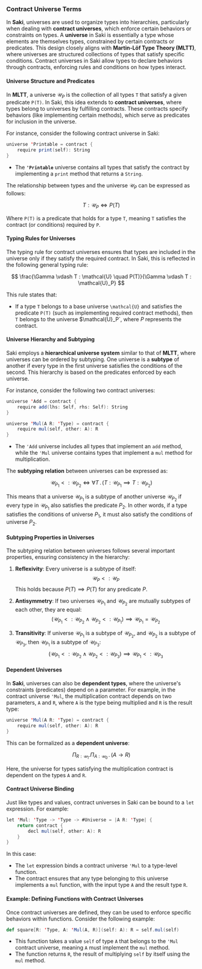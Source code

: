 ### Contract Universe Terms

In **Saki**, universes are used to organize types into hierarchies, particularly when dealing with **contract universes**, which enforce certain behaviors or constraints on types. A **universe** in Saki is essentially a type whose elements are themselves types, constrained by certain contracts or predicates. This design closely aligns with **Martin-Löf Type Theory (MLTT)**, where universes are structured collections of types that satisfy specific conditions. Contract universes in Saki allow types to declare behaviors through contracts, enforcing rules and conditions on how types interact.

#### Universe Structure and Predicates

In **MLTT**, a universe $\mathcal{U}_P$ is the collection of all types `T` that satisfy a given predicate `P(T)`. In Saki, this idea extends to **contract universes**, where types belong to universes by fulfilling contracts. These contracts specify behaviors (like implementing certain methods), which serve as predicates for inclusion in the universe.

For instance, consider the following contract universe in Saki:

```scala
universe 'Printable = contract {
    require print(self): String
}
```

- The **`'Printable`** universe contains all types that satisfy the contract by implementing a `print` method that returns a `String`.

The relationship between types and the universe $\mathcal{U}_P$ can be expressed as follows:

$$
T : \mathcal{U}_P \iff P(T)
$$

Where `P(T)` is a predicate that holds for a type `T`, meaning `T` satisfies the contract (or conditions) required by `P`.

#### Typing Rules for Universes

The typing rule for contract universes ensures that types are included in the universe only if they satisfy the required contract. In Saki, this is reflected in the following general typing rule:

$$
\frac{\Gamma \vdash T : \mathcal{U} \quad P(T)}{\Gamma \vdash T : \mathcal{U}_P}
$$

This rule states that:

- If a type `T` belongs to a base universe `\mathcal{U}` and satisfies the predicate `P(T)` (such as implementing required contract methods), then `T` belongs to the universe $\mathcal{U}_P`, where $P$ represents the contract.

#### Universe Hierarchy and Subtyping

Saki employs a **hierarchical universe system** similar to that of **MLTT**, where universes can be ordered by subtyping. One universe is a **subtype** of another if every type in the first universe satisfies the conditions of the second. This hierarchy is based on the predicates enforced by each universe.

For instance, consider the following two contract universes:

```scala
universe 'Add = contract {
    require add(lhs: Self, rhs: Self): String
}

universe 'Mul(A R: 'Type) = contract {
    require mul(self, other: A): R
}
```

- The `'Add` universe includes all types that implement an `add` method, while the `'Mul` universe contains types that implement a `mul` method for multiplication.

The **subtyping relation** between universes can be expressed as:

$$
\mathcal{U}_{P_1} <: \mathcal{U}_{P_2} \iff \forall T \,.\, (T : \mathcal{U}_{P_1} \implies T : \mathcal{U}_{P_2})
$$

This means that a universe $\mathcal{U}_{P_1}$ is a subtype of another universe $\mathcal{U}_{P_2}$ if every type in $\mathcal{U}_{P_1}$ also satisfies the predicate $P_2$. In other words, if a type satisfies the conditions of universe $P_1$, it must also satisfy the conditions of universe $P_2$.

#### Subtyping Properties in Universes

The subtyping relation between universes follows several important properties, ensuring consistency in the hierarchy:

1. **Reflexivity**:
   Every universe is a subtype of itself:
   $$
   \mathcal{U}_P <: \mathcal{U}_P
   $$
   This holds because $P(T) \implies P(T)$ for any predicate $P$.

2. **Antisymmetry**:
   If two universes $\mathcal{U}_{P_1}$ and $\mathcal{U}_{P_2}$ are mutually subtypes of each other, they are equal:
   $$
   (\mathcal{U}_{P_1} <: \mathcal{U}_{P_2} \land \mathcal{U}_{P_2} <: \mathcal{U}_{P_1}) \implies \mathcal{U}_{P_1} = \mathcal{U}_{P_2}
   $$

3. **Transitivity**:
   If universe $\mathcal{U}_{P_1}$ is a subtype of $\mathcal{U}_{P_2}$, and $\mathcal{U}_{P_2}$ is a subtype of $\mathcal{U}_{P_3}$, then $\mathcal{U}_{P_1}$ is a subtype of $\mathcal{U}_{P_3}$:
   $$
   (\mathcal{U}_{P_1} <: \mathcal{U}_{P_2} \land \mathcal{U}_{P_2} <: \mathcal{U}_{P_3}) \implies \mathcal{U}_{P_1} <: \mathcal{U}_{P_3}
   $$

#### Dependent Universes

In **Saki**, universes can also be **dependent types**, where the universe's constraints (predicates) depend on a parameter. For example, in the contract universe `'Mul`, the multiplication contract depends on two parameters, `A` and `R`, where `A` is the type being multiplied and `R` is the result type:

```scala
universe 'Mul(A R: 'Type) = contract {
    require mul(self, other: A): R
}
```

This can be formalized as a **dependent universe**:

$$
\Pi_{R:\mathcal{U}_1}. \Pi_{A: \mathcal{U}_0} \,.\, (A \rightarrow R)
$$

Here, the universe for types satisfying the multiplication contract is dependent on the types `A` and `R`.

#### Contract Universe Binding

Just like types and values, contract universes in Saki can be bound to a `let` expression. For example:

```scala
let 'Mul: 'Type -> 'Type -> #Universe = |A R: 'Type| {
    return contract {
        decl mul(self, other: A): R
    }
}
```

In this case:

- The `let` expression binds a contract universe `'Mul` to a type-level function.
- The contract ensures that any type belonging to this universe implements a `mul` function, with the input type `A` and the result type `R`.

#### Example: Defining Functions with Contract Universes

Once contract universes are defined, they can be used to enforce specific behaviors within functions. Consider the following example:

```scala
def square[R: 'Type, A: 'Mul(A, R)](self: A): R = self.mul(self)
```

- This function takes a value `self` of type `A` that belongs to the `'Mul` contract universe, meaning `A` must implement the `mul` method.
- The function returns `R`, the result of multiplying `self` by itself using the `mul` method.
